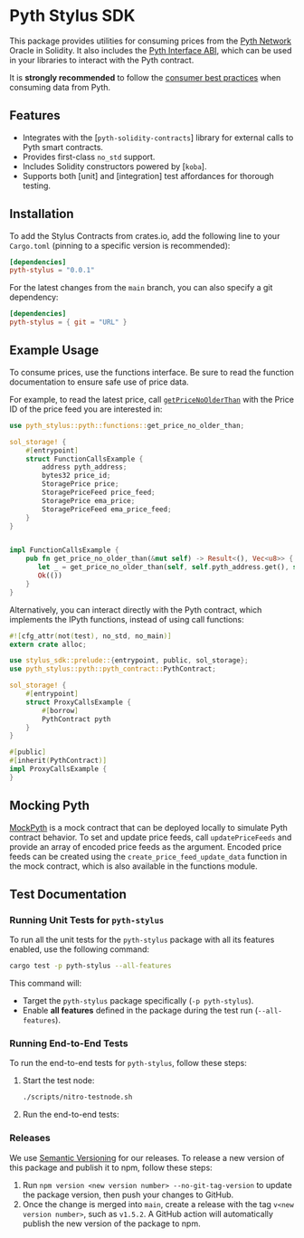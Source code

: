 # Pyth Stylus SDK

This package provides utilities for consuming prices from the [Pyth Network](https://pyth.network/) Oracle in Solidity. It also includes the [Pyth Interface ABI](./abis/IPyth.json), which can be used in your libraries to interact with the Pyth contract.

It is **strongly recommended** to follow the [consumer best practices](https://docs.pyth.network/documentation/pythnet-price-feeds/best-practices) when consuming data from Pyth.

## Features

- Integrates with the [`pyth-solidity-contracts`] library for external calls to Pyth smart contracts.
- Provides first-class `no_std` support.
- Includes Solidity constructors powered by [`koba`].
- Supports both [unit] and [integration] test affordances for thorough testing.

## Installation

To add the Stylus Contracts from crates.io, add the following line to your `Cargo.toml` (pinning to a specific version is recommended):

```toml
[dependencies]
pyth-stylus = "0.0.1"
```

For the latest changes from the `main` branch, you can also specify a git dependency:

```toml
[dependencies]
pyth-stylus = { git = "URL" }
```

## Example Usage

To consume prices, use the functions interface. Be sure to read the function documentation to ensure safe use of price data.

For example, to read the latest price, call [`getPriceNoOlderThan`](https://github.com/Ifechukwudaniel/pyth-crosschain/blob/stylus-sdk/target_chains/ethereum/sdk/stylus/contracts/src/pyth/functions.rs) with the Price ID of the price feed you are interested in:

```rust
use pyth_stylus::pyth::functions::get_price_no_older_than;

sol_storage! {
    #[entrypoint]
    struct FunctionCallsExample {
        address pyth_address;
        bytes32 price_id;
        StoragePrice price;
        StoragePriceFeed price_feed;
        StoragePrice ema_price;
        StoragePriceFeed ema_price_feed;
    }
}


impl FunctionCallsExample {
    pub fn get_price_no_older_than(&mut self) -> Result<(), Vec<u8>> {
       let _ = get_price_no_older_than(self, self.pyth_address.get(), self.price_id.get(), U256::from(1000))?;
       Ok(())
    }
}
```

Alternatively, you can interact directly with the Pyth contract, which implements the IPyth functions, instead of using call functions:

```rust
#![cfg_attr(not(test), no_std, no_main)]
extern crate alloc;

use stylus_sdk::prelude::{entrypoint, public, sol_storage};
use pyth_stylus::pyth::pyth_contract::PythContract;

sol_storage! {
    #[entrypoint]
    struct ProxyCallsExample {
        #[borrow]
        PythContract pyth
    }
}

#[public]
#[inherit(PythContract)]
impl ProxyCallsExample {
}
```

## Mocking Pyth

[MockPyth](./mock.rs) is a mock contract that can be deployed locally to simulate Pyth contract behavior. To set and update price feeds, call `updatePriceFeeds` and provide an array of encoded price feeds as the argument. Encoded price feeds can be created using the `create_price_feed_update_data` function in the mock contract, which is also available in the functions module.


## Test Documentation

### Running Unit Tests for `pyth-stylus`

To run all the unit tests for the `pyth-stylus` package with all its features enabled, use the following command:

```bash
cargo test -p pyth-stylus --all-features
```

This command will:
- Target the `pyth-stylus` package specifically (`-p pyth-stylus`).
- Enable **all features** defined in the package during the test run (`--all-features`).


### Running End-to-End Tests

To run the end-to-end tests for `pyth-stylus`, follow these steps:

1. Start the test node:

   ```bash
   ./scripts/nitro-testnode.sh
   ```

2. Run the end-to-end tests:


### Releases

We use [Semantic Versioning](https://semver.org/) for our releases. To release a new version of this package and publish it to npm, follow these steps:

1. Run `npm version <new version number> --no-git-tag-version` to update the package version, then push your changes to GitHub.
2. Once the change is merged into `main`, create a release with the tag `v<new version number>`, such as `v1.5.2`. A GitHub action will automatically publish the new version of the package to npm.
